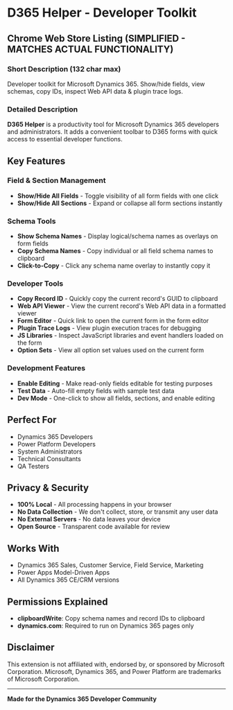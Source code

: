 # D365 Helper - Developer Toolkit

## Chrome Web Store Listing (SIMPLIFIED - MATCHES ACTUAL FUNCTIONALITY)

### Short Description (132 char max)
Developer toolkit for Microsoft Dynamics 365. Show/hide fields, view schemas, copy IDs, inspect Web API data & plugin trace logs.

### Detailed Description

**D365 Helper** is a productivity tool for Microsoft Dynamics 365 developers and administrators. It adds a convenient toolbar to D365 forms with quick access to essential developer functions.

## Key Features

### Field & Section Management
- **Show/Hide All Fields** - Toggle visibility of all form fields with one click
- **Show/Hide All Sections** - Expand or collapse all form sections instantly

### Schema Tools
- **Show Schema Names** - Display logical/schema names as overlays on form fields
- **Copy Schema Names** - Copy individual or all field schema names to clipboard
- **Click-to-Copy** - Click any schema name overlay to instantly copy it

### Developer Tools
- **Copy Record ID** - Quickly copy the current record's GUID to clipboard
- **Web API Viewer** - View the current record's Web API data in a formatted viewer
- **Form Editor** - Quick link to open the current form in the form editor
- **Plugin Trace Logs** - View plugin execution traces for debugging
- **JS Libraries** - Inspect JavaScript libraries and event handlers loaded on the form
- **Option Sets** - View all option set values used on the current form

### Development Features
- **Enable Editing** - Make read-only fields editable for testing purposes
- **Test Data** - Auto-fill empty fields with sample test data
- **Dev Mode** - One-click to show all fields, sections, and enable editing

## Perfect For
- Dynamics 365 Developers
- Power Platform Developers
- System Administrators
- Technical Consultants
- QA Testers

## Privacy & Security
- **100% Local** - All processing happens in your browser
- **No Data Collection** - We don't collect, store, or transmit any user data
- **No External Servers** - No data leaves your device
- **Open Source** - Transparent code available for review

## Works With
- Dynamics 365 Sales, Customer Service, Field Service, Marketing
- Power Apps Model-Driven Apps
- All Dynamics 365 CE/CRM versions

## Permissions Explained
- **clipboardWrite**: Copy schema names and record IDs to clipboard
- **dynamics.com**: Required to run on Dynamics 365 pages only

## Disclaimer
This extension is not affiliated with, endorsed by, or sponsored by Microsoft Corporation. Microsoft, Dynamics 365, and Power Platform are trademarks of Microsoft Corporation.

---

**Made for the Dynamics 365 Developer Community**
